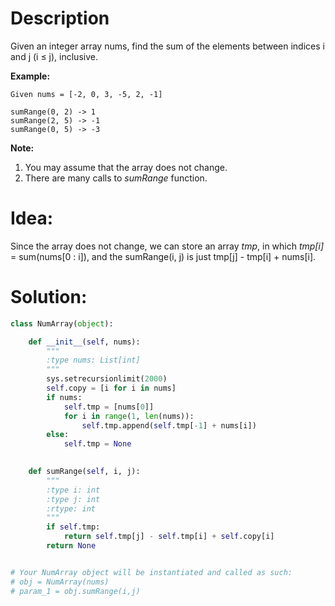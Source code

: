 # Description

Given an integer array nums, find the sum of the elements between indices i and j (i ≤ j), inclusive.

**Example:**

```
Given nums = [-2, 0, 3, -5, 2, -1]

sumRange(0, 2) -> 1
sumRange(2, 5) -> -1
sumRange(0, 5) -> -3
```

**Note:**

1. You may assume that the array does not change.
2. There are many calls to *sumRange* function.

# Idea:
Since the array does not change, we can store an array *tmp*, in which *tmp[i]* = sum(nums[0 : i]), and the sumRange(i, j) is just tmp[j] - tmp[i] + nums[i].

# Solution:
```python
class NumArray(object):

    def __init__(self, nums):
        """
        :type nums: List[int]
        """
        sys.setrecursionlimit(2000)
        self.copy = [i for i in nums]
        if nums:
            self.tmp = [nums[0]]
            for i in range(1, len(nums)):
                self.tmp.append(self.tmp[-1] + nums[i])
        else:
            self.tmp = None
        

    def sumRange(self, i, j):
        """
        :type i: int
        :type j: int
        :rtype: int
        """
        if self.tmp:
            return self.tmp[j] - self.tmp[i] + self.copy[i]
        return None


# Your NumArray object will be instantiated and called as such:
# obj = NumArray(nums)
# param_1 = obj.sumRange(i,j)
```
